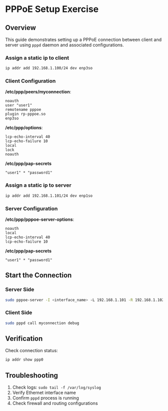 # PPPoE Setup Exercise

## Overview
This guide demonstrates setting up a PPPoE connection between client and server using `pppd` daemon and associated configurations.

### Assign a static ip to client
```bash
ip addr add 192.168.1.100/24 dev enp3so
```

### Client Configuration

**/etc/ppp/peers/myconnection**:
```myconnection
noauth
user "user1"
remotename pppoe
plugin rp-pppoe.so
enp3so 
```

**/etc/ppp/options**:
```options
lcp-echo-interval 40
lcp-echo-failure 10
local
lock
noauth
```

**/etc/ppp/pap-secrets**
```pap-secrets		
"user1" * "password1"
```

### Assign a static ip to server
```bash
ip addr add 192.168.1.101/24 dev enp1so
```

### Server Configuration

**/etc/ppp/pppoe-server-options**:
```pppoe-server-options
noauth
local
lcp-echo-interval 40
lcp-echo-failure 10
```

**/etc/ppp/pap-secrets**
```pap-secrets
"user1" * "password1"
```

## Start the Connection

### Server Side
```bash
sudo pppoe-server -I <interface_name> -L 192.168.1.101 -R 192.168.1.102 - 192.168.1.110
```

### Client Side
```bash
sudo pppd call myconnection debug
```

## Verification
Check connection status:
```bash
ip addr show ppp0
```

## Troubleshooting
1. Check logs: `sudo tail -f /var/log/syslog`
2. Verify Ethernet interface name
3. Confirm `pppd` process is running
4. Check firewall and routing configurations


